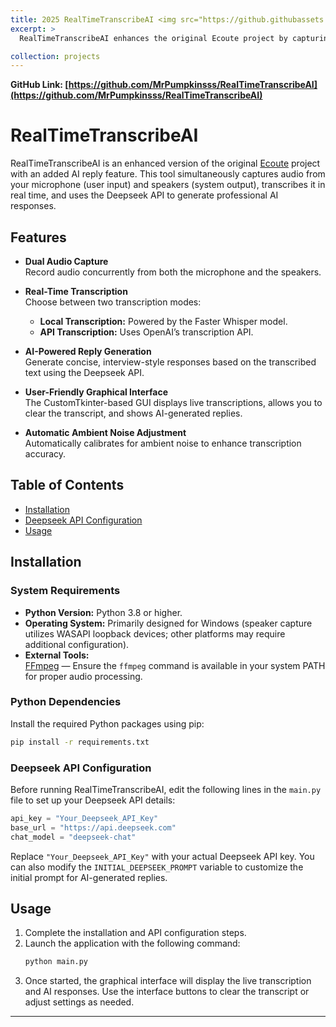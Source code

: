 ```yaml
---
title: 2025 RealTimeTranscribeAI <img src="https://github.githubassets.com/images/modules/logos_page/GitHub-Mark.png" alt="GitHub" style="width:28px; vertical-align:middle; margin-right:8px;"> 
excerpt: >
  RealTimeTranscribeAI enhances the original Ecoute project by capturing audio streams and transcribing them in real time, and uses the Deepseek API to generate professional AI responses.model.

collection: projects
---
```



**GitHub Link: [https://github.com/MrPumpkinsss/RealTimeTranscribeAI](https://github.com/MrPumpkinsss/RealTimeTranscribeAI)**

# RealTimeTranscribeAI

RealTimeTranscribeAI is an enhanced version of the original [Ecoute](https://github.com/SevaSk/ecoute) project with an added AI reply feature. This tool simultaneously captures audio from your microphone (user input) and speakers (system output), transcribes it in real time, and uses the Deepseek API to generate professional AI responses.

## Features

- **Dual Audio Capture**  
  Record audio concurrently from both the microphone and the speakers.

- **Real-Time Transcription**  
  Choose between two transcription modes:
  - **Local Transcription:** Powered by the Faster Whisper model.
  - **API Transcription:** Uses OpenAI’s transcription API.

- **AI-Powered Reply Generation**  
  Generate concise, interview-style responses based on the transcribed text using the Deepseek API.

- **User-Friendly Graphical Interface**  
  The CustomTkinter-based GUI displays live transcriptions, allows you to clear the transcript, and shows AI-generated replies.

- **Automatic Ambient Noise Adjustment**  
  Automatically calibrates for ambient noise to enhance transcription accuracy.

## Table of Contents

- [Installation](#installation)
- [Deepseek API Configuration](#deepseek-api-configuration)
- [Usage](#usage)

## Installation

### System Requirements

- **Python Version:** Python 3.8 or higher.
- **Operating System:** Primarily designed for Windows (speaker capture utilizes WASAPI loopback devices; other platforms may require additional configuration).
- **External Tools:**  
  [FFmpeg](https://ffmpeg.org) — Ensure the `ffmpeg` command is available in your system PATH for proper audio processing.

### Python Dependencies

Install the required Python packages using pip:

```bash
pip install -r requirements.txt
```

### Deepseek API Configuration

Before running RealTimeTranscribeAI, edit the following lines in the `main.py` file to set up your Deepseek API details:

```python
api_key = "Your_Deepseek_API_Key"
base_url = "https://api.deepseek.com"
chat_model = "deepseek-chat"
```

Replace `"Your_Deepseek_API_Key"` with your actual Deepseek API key. You can also modify the `INITIAL_DEEPSEEK_PROMPT` variable to customize the initial prompt for AI-generated replies.

## Usage

1. Complete the installation and API configuration steps.
2. Launch the application with the following command:
   ```bash
   python main.py
   ```
3. Once started, the graphical interface will display the live transcription and AI responses. Use the interface buttons to clear the transcript or adjust settings as needed.

---

